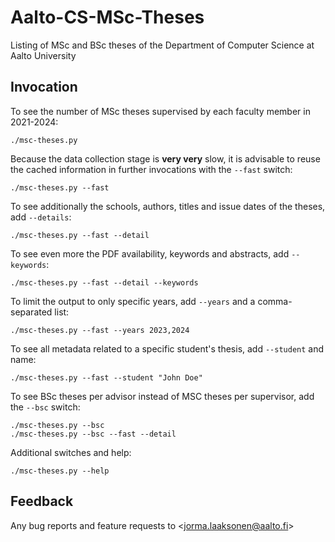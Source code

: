 # Aalto-CS-MSc-Theses

Listing of MSc and BSc theses of the Department of Computer Science at Aalto University 

## Invocation

To see the number of MSc theses supervised by each faculty member in 2021-2024:
```
./msc-theses.py
```

Because the data collection stage is **very very** slow, it is advisable to reuse the
cached information in further invocations with the `--fast` switch:
```
./msc-theses.py --fast
```

To see additionally the schools, authors, titles and issue dates of the theses, add `--details`:
```
./msc-theses.py --fast --detail
```

To see even more the PDF availability, keywords and abstracts, add `--keywords`:
```
./msc-theses.py --fast --detail --keywords
```

To limit the output to only specific years, add `--years` and a comma-separated list:
```
./msc-theses.py --fast --years 2023,2024
```

To see all metadata related to a specific student's thesis, add `--student` and name:
```
./msc-theses.py --fast --student "John Doe"
```

To see BSc theses per advisor instead of MSC theses per supervisor, add the `--bsc` switch:
```
./msc-theses.py --bsc
./msc-theses.py --bsc --fast --detail
```

Additional switches and help:

```
./msc-theses.py --help
```

## Feedback

Any bug reports and feature requests to <<jorma.laaksonen@aalto.fi>>
